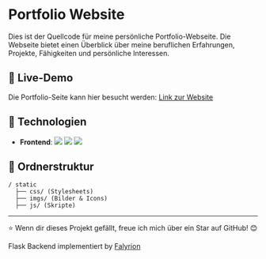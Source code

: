 # Portfolio Website

Dies ist der Quellcode für meine persönliche Portfolio-Webseite. Die Webseite bietet einen Überblick über meine beruflichen Erfahrungen, Projekte, Fähigkeiten und persönliche Interessen.

## 🌟 Live-Demo
Die Portfolio-Seite kann hier besucht werden: [Link zur Website](https://jennifer-bramadas.de/)

## 🔧 Technologien
- **Frontend**: <img src="https://img.shields.io/badge/HTML-E34F26?style=for-the-badge&logo=html5&logoColor=white"> <img src="https://img.shields.io/badge/CSS-239120?&style=for-the-badge&logo=css3&logoColor=white"> <img src="https://img.shields.io/badge/JavaScript-ED8B00?style=for-the-badge&logo=javascript&logoColor=white">

## 📂 Ordnerstruktur
```
/ static
  ├── css/ (Stylesheets)
  ├── imgs/ (Bilder & Icons)
  ├── js/ (Skripte)
```
---
⭐ Wenn dir dieses Projekt gefällt, freue ich mich über ein Star auf GitHub! 😊

Flask Backend implementiert by [Falyrion](https://github.com/Falyrion)
